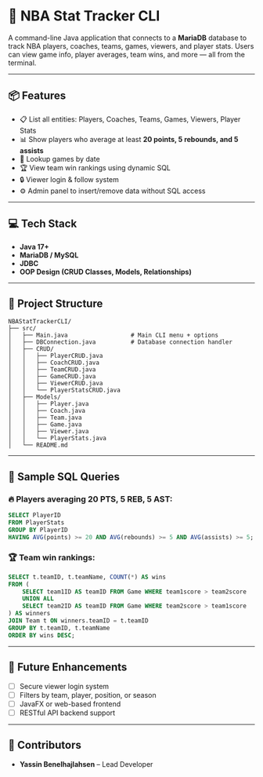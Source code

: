# 🏀 NBA Stat Tracker CLI

A command-line Java application that connects to a **MariaDB** database to track NBA players, coaches, teams, games, viewers, and player stats. Users can view game info, player averages, team wins, and more — all from the terminal.

---

## 📦 Features

- 📋 List all entities: Players, Coaches, Teams, Games, Viewers, Player Stats  
- 📊 Show players who average at least **20 points, 5 rebounds, and 5 assists**
- 📅 Lookup games by date
- 🏆 View team win rankings using dynamic SQL
- 🔒 Viewer login & follow system
- ⚙️ Admin panel to insert/remove data without SQL access

---

## 💻 Tech Stack

- **Java 17+**
- **MariaDB / MySQL**
- **JDBC**
- **OOP Design (CRUD Classes, Models, Relationships)**

---

## 📁 Project Structure

```
NBAStatTrackerCLI/
├── src/
│   ├── Main.java                  # Main CLI menu + options
│   ├── DBConnection.java          # Database connection handler
│   ├── CRUD/
│   │   ├── PlayerCRUD.java
│   │   ├── CoachCRUD.java
│   │   ├── TeamCRUD.java
│   │   ├── GameCRUD.java
│   │   ├── ViewerCRUD.java
│   │   └── PlayerStatsCRUD.java
│   ├── Models/
│   │   ├── Player.java
│   │   ├── Coach.java
│   │   ├── Team.java
│   │   ├── Game.java
│   │   ├── Viewer.java
│   │   └── PlayerStats.java
│   └── README.md
```

---

## 🧠 Sample SQL Queries

### 🔥 Players averaging 20 PTS, 5 REB, 5 AST:
```sql
SELECT PlayerID
FROM PlayerStats
GROUP BY PlayerID
HAVING AVG(points) >= 20 AND AVG(rebounds) >= 5 AND AVG(assists) >= 5;
```

### 🏆 Team win rankings:
```sql
SELECT t.teamID, t.teamName, COUNT(*) AS wins
FROM (
    SELECT team1ID AS teamID FROM Game WHERE team1score > team2score
    UNION ALL
    SELECT team2ID AS teamID FROM Game WHERE team2score > team1score
) AS winners
JOIN Team t ON winners.teamID = t.teamID
GROUP BY t.teamID, t.teamName
ORDER BY wins DESC;
```

---


## 🌱 Future Enhancements

- [ ] Secure viewer login system
- [ ] Filters by team, player, position, or season
- [ ] JavaFX or web-based frontend
- [ ] RESTful API backend support

---

## 🙌 Contributors

- **Yassin Benelhajlahsen** – Lead Developer  


